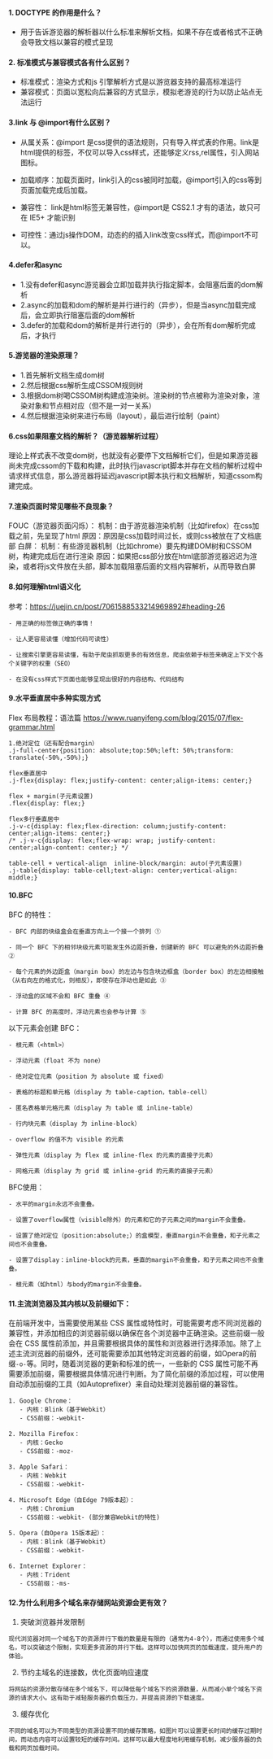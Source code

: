 #### 1. DOCTYPE 的作用是什么？  
- 用于告诉游览器的解析器以什么标准来解析文档，如果不存在或者格式不正确会导致文档以兼容的模式呈现

#### 2. 标准模式与兼容模式各有什么区别？
- 标准模式：渲染方式和js 引擎解析方式是以游览器支持的最高标准运行
- 兼容模式：页面以宽松向后兼容的方式显示，模拟老游览的行为以防止站点无法运行

#### 3.link 与 @import有什么区别？
- 从属关系：@import 是css提供的语法规则，只有导入样式表的作用。link是html提供的标签，不仅可以导入css样式，还能够定义rss,rel属性，引入网站图标。

- 加载顺序：加载页面时，link引入的css被同时加载，@import引入的css等到页面加载完成后加载。

- 兼容性： link是html标签无兼容性，@import是 CSS2.1 才有的语法，故只可在 IE5+ 才能识别

- 可控性：通过js操作DOM，动态的的插入link改变css样式，而@import不可以。

#### 4.defer和async
- 1.没有defer和async游览器会立即加载并执行指定脚本，会阻塞后面的dom解析
- 2.async的加载和dom的解析是并行进行的（异步），但是当async加载完成后，会立即执行阻塞后面的dom解析
- 3.defer的加载和dom的解析是并行进行的（异步），会在所有dom解析完成后，才执行


#### 5.游览器的渲染原理？
- 1.首先解析文档生成dom树
- 2.然后根据css解析生成CSSOM规则树
- 3.根据dom树喝CSSOM树构建成渲染树。渲染树的节点被称为渲染对象，渲染对象和节点相对应（但不是一对一关系）
- 4.然后根据渲染树来进行布局（layout），最后进行绘制（paint）

#### 6.css如果阻塞文档的解析？（游览器解析过程）
理论上样式表不改变dom树，也就没有必要停下文档解析它们，但是如果游览器尚未完成cssom的下载和构建，此时执行javascript脚本并存在文档的解析过程中请求样式信息，那么游览器将延迟javascript脚本执行和文档解析，知道cssom构建完成。

#### 7.渲染页面时常见哪些不良现象？
FOUC（游览器页面闪烁）：
  机制：由于游览器渲染机制（比如firefox）在css加载之前，先呈现了html
  原因：原因是css加载时间过长，或则css被放在了文档底部
白屏：
  机制：有些游览器机制（比如chrome）要先构建DOM树和CSSOM树，构建完成后在进行渲染
  原因：如果把css部分放在html底部游览器迟迟为渲染，或者将js文件放在头部，脚本加载阻塞后面的文档内容解析，从而导致白屏

#### 8.如何理解html语义化 
参考：https://juejin.cn/post/7061588533214969892#heading-26
```
- 用正确的标签做正确的事情！

- 让人更容易读懂（增加代码可读性）

- 让搜索引擎更容易读懂，有助于爬虫抓取更多的有效信息，爬虫依赖于标签来确定上下文个各个关键字的权重（SEO）

- 在没有css样式下页面也能够呈现出很好的内容结构、代码结构
```

#### 9.水平垂直居中多种实现方式
Flex 布局教程：语法篇 https://www.ruanyifeng.com/blog/2015/07/flex-grammar.html
```
1.绝对定位（还有配合margin）
.j-full-center{position: absolute;top:50%;left: 50%;transform: translate(-50%,-50%);}

flex垂直居中
.j-flex{display: flex;justify-content: center;align-items: center;}
 
flex + margin(子元素设置)
.flex{display: flex;}

flex多行垂直居中
.j-v-c{display: flex;flex-direction: column;justify-content: center;align-items: center;}
/* .j-v-c{display: flex;flex-wrap: wrap; justify-content: center;align-content: center;} */

table-cell + vertical-align  inline-block/margin: auto(子元素设置)
.j-table{display: table-cell;text-align: center;vertical-align: middle;}
```


#### 10.BFC 
BFC 的特性：
```
- BFC 内部的块级盒会在垂直方向上一个接一个排列 ①

- 同一个 BFC 下的相邻块级元素可能发生外边距折叠，创建新的 BFC 可以避免的外边距折叠 ②

- 每个元素的外边距盒（margin box）的左边与包含块边框盒（border box）的左边相接触（从右向左的格式化，则相反），即使存在浮动也是如此 ③

- 浮动盒的区域不会和 BFC 重叠 ④

- 计算 BFC 的高度时，浮动元素也会参与计算 ⑤
```

以下元素会创建 BFC：
```
- 根元素（<html>）

- 浮动元素（float 不为 none）

- 绝对定位元素（position 为 absolute 或 fixed）

- 表格的标题和单元格（display 为 table-caption，table-cell）

- 匿名表格单元格元素（display 为 table 或 inline-table）

- 行内块元素（display 为 inline-block）

- overflow 的值不为 visible 的元素

- 弹性元素（display 为 flex 或 inline-flex 的元素的直接子元素）

- 网格元素（display 为 grid 或 inline-grid 的元素的直接子元素）

```

BFC使用：
``` 
- 水平的margin永远不会重叠。

- 设置了overflow属性（visible除外）的元素和它的子元素之间的margin不会重叠。

- 设置了绝对定位（position:absolute;）的盒模型，垂直margin不会重叠，和子元素之间也不会重叠。

- 设置了display：inline-block的元素，垂直的margin不会重叠，和子元素之间也不会重叠。

- 根元素（如html）与body的margin不会重叠。

```

#### 11.主流浏览器及其内核以及前缀如下：

在前端开发中，当需要使用某些 CSS 属性或特性时，可能需要考虑不同浏览器的兼容性，并添加相应的浏览器前缀以确保在各个浏览器中正确渲染。这些前缀一般会在 CSS 属性前添加，并且需要根据具体的属性和浏览器进行选择添加。除了上述主流浏览器的前缀外，还可能需要添加其他特定浏览器的前缀，如Opera的前缀`-o-`等。同时，随着浏览器的更新和标准的统一，一些新的 CSS 属性可能不再需要添加前缀，需要根据具体情况进行判断。为了简化前缀的添加过程，可以使用自动添加前缀的工具（如Autoprefixer）来自动处理浏览器前缀的兼容性。

```
1. Google Chrome：
   - 内核：Blink（基于Webkit）
   - CSS前缀：-webkit-

2. Mozilla Firefox：
   - 内核：Gecko
   - CSS前缀：-moz-

3. Apple Safari：
   - 内核：Webkit
   - CSS前缀：-webkit-

4. Microsoft Edge（自Edge 79版本起）：
   - 内核：Chromium
   - CSS前缀：-webkit- (部分兼容Webkit的特性)

5. Opera（自Opera 15版本起）：
   - 内核：Blink（基于Webkit）
   - CSS前缀：-webkit-

6. Internet Explorer：
   - 内核：Trident
   - CSS前缀：-ms-
```

#### 12.为什么利用多个域名来存储网站资源会更有效？
1. 突破浏览器并发限制
```
现代浏览器对同一个域名下的资源并行下载的数量是有限的（通常为4-8个），而通过使用多个域名，可以突破这个限制，实现更多资源的并行下载。这样可以加快网页的加载速度，提升用户的体验。
```

2. 节约主域名的连接数，优化页面响应速度
```
将网站的资源分散存储在多个域名下，可以降低每个域名下的资源数量，从而减小单个域名下资源的请求大小。这有助于减轻服务器的负载压力，并提高资源的下载速度。
```
3. 缓存优化
```
不同的域名可以为不同类型的资源设置不同的缓存策略，如图片可以设置更长时间的缓存过期时间，而动态内容可以设置较短的缓存时间。这样可以最大程度地利用缓存机制，减少服务器的负载和网页加载时间。
```